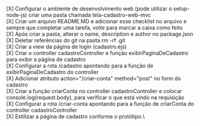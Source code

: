 [X] Configurar o ambiente de desenvolvimento web (pode utilizar o setup-node-js) criar uma pasta chamada tela-cadastro-web-mvc\
[X] Criar um arquivo README.MD e adicionar esse checklist no arquivo e sempre que completar uma tarefa, volte para marcar a caixa como feito\
[X] Após criar a pasta, alterar o name, description e author no package.json\
[X] Deletar referências do git na pasta rm -rf .git\
[X] Criar a view da página de login (cadastro.ejs)\
[X] Criar o controller cadastroController e função exibirPaginaDeCadastro para exibir a página de cadastro\
[X] Configurar a rota /cadastro apontando para a função de exibirPaginaDeCadastro do controller\
[X] Adicionar atributo action="/criar-conta" method="post" no form do cadastro\
[X] Criar a função criarConta no controller cadastroController e colocar console.log(request.body), para verificar o que está vindo na requisição\
[X] Configurar a rota /criar-conta apontando para a função de criarConta do controller cadastroController\
[X] Estilizar a página de cadastro conforme o protótipo.\
